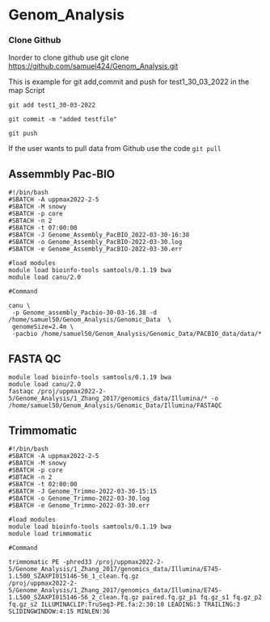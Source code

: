 # Genom_Analysis

### Clone Github
Inorder to clone github use  git clone https://github.com/samuel424/Genom_Analysis.git

This is example for git add,commit and push for test1_30_03_2022 in the map Script
```
git add test1_30-03-2022

git commit -m "added testfile"

git push
```
If the user wants to pull data from Github use the code ```git pull```

## Assemmbly Pac-BIO
```
#!/bin/bash
#SBATCH -A uppmax2022-2-5
#SBATCH -M snowy
#SBATCH -p core
#SBTACH -n 2
#SBATCH -t 07:00:00
#SBATCH -J Genome_Assembly_PacBIO_2022-03-30-16:38
#SBATCH -o Genome_Assembly_PacBIO-2022-03-30.log 
#SBATCH -e Genome_Assembly_PacBIO-2022-03-30.err 

#load modules
module load bioinfo-tools samtools/0.1.19 bwa
module load canu/2.0

#Command

canu \
 -p Genome_assembly_Pacbio-30-03-16.38 -d /home/samuel50/Genom_Analysis/Genomic_Data  \
 genomeSize=2.4m \
 -pacbio /home/samuel50/Genom_Analysis/Genomic_Data/PACBIO_data/data/*
```
## FASTA QC
```
module load bioinfo-tools samtools/0.1.19 bwa
module load canu/2.0
fastaqc /proj/uppmax2022-2-5/Genome_Analysis/1_Zhang_2017/genomics_data/Illumina/* -o /home/samuel50/Genom_Analysis/Genomic_Data/Illumina/FASTAQC
```
## Trimmomatic
```
#!/bin/bash
#SBATCH -A uppmax2022-2-5
#SBATCH -M snowy
#SBATCH -p core
#SBTACH -n 2
#SBATCH -t 02:00:00
#SBATCH -J Genome_Trimmo-2022-03-30-15:15
#SBATCH -o Genome_Trimmo-2022-03-30.log
#SBATCH -e Genome_Trimmo-2022-03-30.err

#load modules
module load bioinfo-tools samtools/0.1.19 bwa
module load trimmomatic

#Command
 
trimmomatic PE -phred33 /proj/uppmax2022-2-5/Genome_Analysis/1_Zhang_2017/genomics_data/Illumina/E745-1.L500_SZAXPI015146-56_1_clean.fq.gz
/proj/uppmax2022-2-5/Genome_Analysis/1_Zhang_2017/genomics_data/Illumina/E745-1.L500_SZAXPI015146-56_2_clean.fq.gz paired.fq.gz_p1 fq.gz_s1 fq.gz_p2 
fq.gz_s2 ILLUMINACLIP:TruSeq3-PE.fa:2:30:10 LEADING:3 TRAILING:3 SLIDINGWINDOW:4:15 MINLEN:36

```
